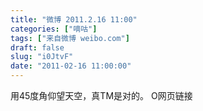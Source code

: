 ```yaml
---
title: "微博 2011.2.16 11:00"
categories: ["嘀咕"]
tags: ["来自微博 weibo.com"]
draft: false
slug: "i0JtvF"
date: "2011-02-16 11:00:00"
---
```


<p>用45度角仰望天空，真TM是对的。 O网页链接 ​​​​</p>
